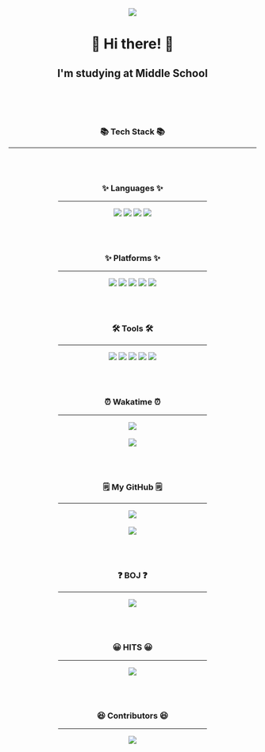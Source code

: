 <div align="center">
	<img src="https://capsule-render.vercel.app/api?type=waving&color=timeGradient&height=180&section=header&text=jwkwon's%20GitHub!&fontSize=90"/>
</div>

<h1 align="center">👋 Hi there! 👋</h3>

<h2 align="center">I'm studying at Middle School</p>

<br/><br/>

<h3 align="center">📚 Tech Stack 📚</h3>
<div align="center">
	<hr width="500px;"/>
</div>

<br/><br/>

<h3 align="center">✨ Languages ✨</h3>
<div align="center">
	<hr width="300px;"/>
	<img src="https://img.shields.io/badge/Python-3766AB?style=flat-square&logo=Python&logoColor=white"/>
  	<img src="https://img.shields.io/badge/Java-007396?style=flat-square&logo=Java&logoColor=white"/>
  	<img src="https://img.shields.io/badge/HTML5-E34F26?style=flat&logo=HTML5&logoColor=white"/>
	<img src="https://img.shields.io/badge/CSS3-1572B6?style=flat&logo=CSS3&logoColor=white"/>
</div>

<br/><br/>

<h3 align="center">✨ Platforms ✨</h3>
<div align="center">
	<hr width="300px;"/>
	<img src="https://img.shields.io/badge/Oracle%20SQL-F80000?style=flat&logo=Oracle&logoColor=white"/>
	<img src="https://img.shields.io/badge/Gradle-02303A?style=flat&logo=Gradle&logoColor=white"/>
	<img src="https://img.shields.io/badge/Apache%20Maven-C71A36?style=flat&logo=Apache Maven&logoColor=white"/>
	<img src="https://img.shields.io/badge/GitHub-181717?style=flat&logo=GitHub&logoColor=white"/>
	<img src="https://img.shields.io/badge/Docker-2496ED?style=flat&logo=Docker&logoColor=white"/>
</div>

<br/><br/>

<h3 align="center">🛠 Tools 🛠</h3>
<div align=center>
	<hr width="300px;"/>
	<img src="https://img.shields.io/badge/Visual%20Studio%20Code-007ACC?style=flat&logo=VisualStudioCode&logoColor=white"/>
	<img src="https://img.shields.io/badge/IntelliJ%20IDEA-000000?style=flat&logo=IntelliJ Idea&logoColor=white"/>
	<img src="https://img.shields.io/badge/WebStorm-000000?style=flat&logo=WebStorm&logoColor=white"/>
	<img src="https://img.shields.io/badge/Google%20Colab-F9AB00?style=flat&logo=Google Colab&logoColor=white"/>
	<img src="https://img.shields.io/badge/Tomcat-F8DC75?style=flat&logo=ApacheTomcat&logoColor=white"/>
</div>

<br/><br/>

<h3 align="center">⏰ Wakatime ⏰</h3>
<div align="center">
	<hr width="300px;"/>
	<img src="https://wakatime.com/badge/user/04576067-463a-4fd9-be4e-56687a44d3fb.svg"/>
	<br/>
	<br/>
	<img src="https://github-readme-stats.vercel.app/api/wakatime?username=jwkwon0817"/>
</div>

<br/><br/>

<h3 align="center">🗒️ My GitHub 🗒️</h3>
<div align="center">
	<hr width="300px;"/>
	<img src="https://github-readme-stats.vercel.app/api/top-langs/?username=jwkwon0817&layout=compact">
	<br/><br/>
	<img src="https://github-readme-stats.vercel.app/api?username=jwkwon0817&show_icons=true">
</div>

<br/><br/>

<h3 align="center">❓ BOJ ❓</h3>
<div align="center">
	<hr width="300px;"/>
	<img src="http://mazassumnida.wtf/api/v2/generate_badge?boj=jwkwon"/>
</div>

<br/><br/>

<h3 align="center">😀 HITS 😀</h3>
<div align="center">
	<hr width="300px;"/>
	<a href="https://hits.seeyoufarm.com"><img src="https://hits.seeyoufarm.com/api/count/incr/badge.svg?url=https%3A%2F%2Fgithub.com%2Fjwkwon0817%2Fhit-counter&count_bg=%231FD9DF&title_bg=%231F9ED1&icon=github.svg&icon_color=%23FFFFFF&title=hits&edge_flat=false"/></a>
</div>

<br/><br/>

<h3 align="center">😆 Contributors 😆</h3>
<div align="center">
	<hr width="300px;"/>
	<img src="https://github-contributor-stats.vercel.app/api?username=jwkwon0817&hide=B&theme=gruvbox"/>
</div>
